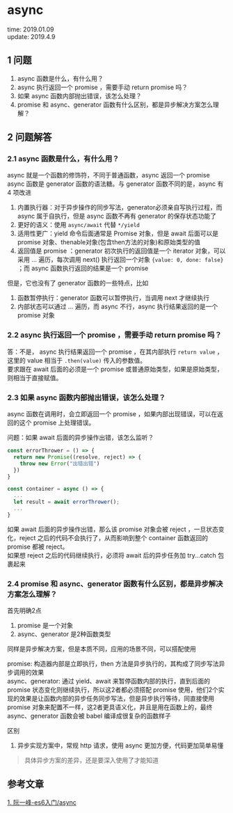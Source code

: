 # async

time: 2019.01.09  
update: 2019.4.9

## 1 问题

1. async 函数是什么，有什么用？
2. async 执行返回一个 promise ，需要手动 return promise 吗？
3. 如果 async 函数内部抛出错误，该怎么处理？
4. promise 和 async、generator 函数有什么区别，都是异步解决方案怎么理解？

## 2 问题解答

### 2.1 async 函数是什么，有什么用？

async 就是一个函数的修饰符，不同于普通函数，async 返回一个 promise  
async 函数是 generator 函数的语法糖。与 generator 函数不同的是，async 有 4 项改进

1. 内置执行器：对于异步操作的同步写法，generator必须亲自写执行过程，而 async 属于自执行，但是 async 函数不再有 generator 的保存状态功能了
2. 更好的语义：使用 `async/await` 代替 `*/yield`
3. 适用性更广：yield 命令后面通常是 Promise 对象，但是 await 后面可以是 promise 对象、thenable对象(包含then方法的对象)和原始类型的值
4. 返回值是 promise ：generator 初次执行的返回值是一个 iterator 对象，可以采用 ... 遍历，每次调用 next() 执行返回一个对象 `{value: 0, done: false}` ；而 async 函数执行返回的结果是一个 promise

但是，它也没有了 generator 函数的一些特点，比如

1. 函数暂停执行：generator 函数可以暂停执行，当调用 next 才继续执行
2. 内部状态可以通过 ... 遍历，而 async 不行，async 执行结果返回的是一个 promise 对象

### 2.2 async 执行返回一个 promise ，需要手动 return promise 吗？

答：不是， async 执行结果返回一个 promise ，在其内部执行 `return value` ，这里的 value 相当于 `.then(value)` 传入的参数值。  
要求跟在 await 后面的必须是一个 promise 或普通原始类型，如果是原始类型，则相当于直接赋值。

### 2.3 如果 async 函数内部抛出错误，该怎么处理？

async 函数在调用时，会立即返回一个 promise ，如果内部出现错误，可以在返回的这个 promise 上处理错误。

问题：如果 await 后面的异步操作出错，该怎么监听？

```javascript
const errorThrower = () => {
  return new Promise((resolve, reject) => {
    throw new Error("出错出错")
  })
}

const container = async () => {
  ...
  let result = await errorThrower();
  ...
}
```

如果 await 后面的异步操作出错，那么该 promise 对象会被 reject ，一旦状态变化，reject 之后的代码不会执行了，从而影响到整个 container 函数返回的 promise 都被 reject。  
如果想 reject 之后的代码继续执行，必须将 await 后的异步任务加 try...catch 包裹起来

### 2.4 promise 和 async、generator 函数有什么区别，都是异步解决方案怎么理解？

首先明确2点

1. promise 是一个对象
2. async、generator 是2种函数类型

同样是异步解决方案，但是本质不同，应用的场景不同，可以搭配使用

promise: 构造器内部是立即执行，then 方法是异步执行的，其构成了同步写法异步调用的效果  
async、generator: 通过 yield、await 来暂停函数内部的执行，直到后面的 promise 状态变化则继续执行，所以这2者都必须搭配 promise 使用，他们2个实现的效果是让函数内部的异步任务同步写法，但是异步执行等待，同直接使用 promise 对象来配置不一样，这2者更具语义化，并且是用在函数上的，最终 async、generator 函数会被 babel 编译成很复杂的函数样子

区别

1. 异步实现方案中，常规 http 请求，使用 async 更加方便，代码更加简单易懂

> 具体异步方案的差异，还是要深入使用了才能知道

## 参考文章

[1. 阮一峰-es6入门/async](http://es6.ruanyifeng.com/#docs/async) 